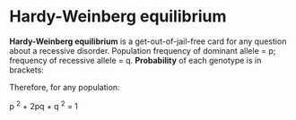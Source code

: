 # Hardy-Weinberg equilibrium

**Hardy-Weinberg equilibrium** is a get-out-of-jail-free card for any
question about a recessive disorder. Population frequency of dominant
allele = p; frequency of recessive allele = q. **Probability** of each
genotype is in brackets:

Therefore, for any population:

p <sup>2</sup> + 2pq + q <sup>2</sup> = 1
